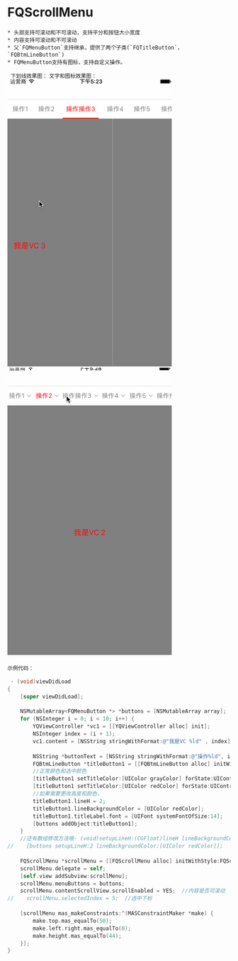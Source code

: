 # FQScrollMenu
    * 头部支持可滚动和不可滚动，支持平分和按钮大小宽度  
    * 内容支持可滚动和不可滚动  
    * 父`FQMenuButton`支持继承，提供了两个子类(`FQTitleButton`，`FQBtmLineButton`)
    * FQMenuButton支持有图标，支持自定义操作。   
` 下划线效果图：`                                    `文字和图标效果图：`
<br>
 ![image](https://github.com/fhq5566/FQIMG/blob/master/FQScrollMenu/FQScrollMenuGif1.gif)
 ![image](https://github.com/fhq5566/FQIMG/blob/master/FQScrollMenu/FQScrollMenuGif2.gif)
<br><br> 
`示例代码：`
```Objective-C
 - (void)viewDidLoad
{
    [super viewDidLoad];
    
    NSMutableArray<FQMenuButton *> *buttons = [NSMutableArray array];
    for (NSInteger i = 0; i < 10; i++) {
        YQViewController *vc1 = [[YQViewController alloc] init];
        NSInteger index = (i + 1);
        vc1.content = [NSString stringWithFormat:@"我是VC %ld" , index];
        
        NSString *buttonText = [NSString stringWithFormat:@"操作%ld", index];
        FQBtmLineButton *titleButton1 = [[FQBtmLineButton alloc] initWithTitle:buttonText icon:@"order_arrow2_btn" showVC:vc1];
        //正常颜色和选中颜色
        [titleButton1 setTitleColor:[UIColor grayColor] forState:UIControlStateNormal];
        [titleButton1 setTitleColor:[UIColor redColor] forState:UIControlStateSelected];
        //如果需要更改高度和颜色，
        titleButton1.lineH = 2;
        titleButton1.lineBackgroundColor = [UIColor redColor];
        titleButton1.titleLabel.font = [UIFont systemFontOfSize:14];
        [buttons addObject:titleButton1];
    }
    //还有数组修改方法哦- (void)setupLineH:(CGFloat)lineH lineBackgroundColor:(UIColor *)lineBackgroundColor;
//    [buttons setupLineH:2 lineBackgroundColor:[UIColor redColor]];
    
    FQScrollMenu *scrollMenu = [[FQScrollMenu alloc] initWithStyle:FQScrollMenuHeaderStyleScroll selectedIndex:3 bottomHeight:0 superVC:self];
    scrollMenu.delegate = self;
    [self.view addSubview:scrollMenu];
    scrollMenu.menuButtons = buttons;
    scrollMenu.contentScrollView.scrollEnabled = YES;  //内容是否可滚动
//    scrollMenu.selectedIndex = 5;  //选中下标
    
    [scrollMenu mas_makeConstraints:^(MASConstraintMaker *make) {
        make.top.mas_equalTo(50);
        make.left.right.mas_equalTo(0);
        make.height.mas_equalTo(44);
    }];
}

